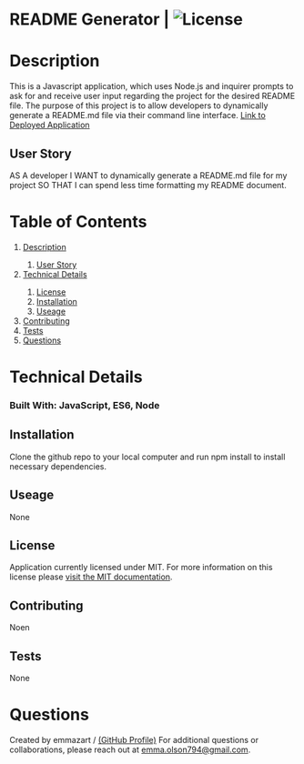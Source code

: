 
  
  # README Generator  |   ![License](https://img.shields.io/badge/license-MIT-yellow.svg)

  # Description 

  This is a Javascript application, which uses Node.js and inquirer prompts to ask for and receive user input regarding the project for the desired README file. The purpose of this project is to allow developers to dynamically generate a README.md file via their command line interface.
  [Link to Deployed Application](https://github.com/emmazart/cli-readme-generator)

  ## User Story 

  AS A developer I WANT to dynamically generate a README.md file for my project SO THAT I can spend less time formatting my README document.

  # Table of Contents
  
  <ol>
    <li><a href=#description>Description</a></li>
    <ol>
      <li><a href=#user-story>User Story</a></li>
    </ol>
    <li><a href=#technical-details>Technical Details</a></li>
    <ol>
      <li><a href=#license>License</a></li>
 <li><a href=#installation>Installation</a></li>
 <li><a href=#usage>Useage</a></li>
 </ol>
     <li><a href=#contributing>Contributing</a></li>
     <li><a href=#tests>Tests</a></li><li><a href=#questions>Questions</a></li>
  </ol>
  

  # Technical Details 

  ### Built With: JavaScript, ES6, Node

  ## Installation 

  Clone the github repo to your local computer and run npm install to install necessary dependencies.

  ## Useage 

  None

  ## License 

  
  Application currently licensed under MIT. For more information on this license please [visit the MIT documentation](https://opensource.org/licenses/MIT).
  

  ## Contributing 

  Noen

  ## Tests 

  None

  # Questions 

  Created by emmazart / [(GitHub Profile)](https://github.com/emmazart)
  For additional questions or collaborations, please reach out at emma.olson794@gmail.com.

